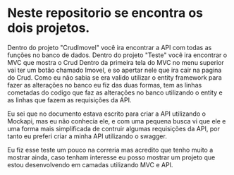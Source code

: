 # Neste repositorio se encontra os dois projetos.
Dentro do projeto "CrudImovel" você ira encontrar a API com todas as funções no banco de dados.
Dentro do projeto "Teste" você ira encontrar o MVC que mostra o Crud
Dentro da primeira tela do MVC no menu superior vai ter um botão chamado Imovel, e so apertar nele que ira cair na pagina do Crud.
Como eu não sabia se era valido utilizar o entity framework para fazer as alterações no banco eu fiz das duas formas, tem as linhas cometadas do codigo que faz as
alterações no banco utilizando o entity e as linhas que fazem as requisições da API.

Eu sei que no documento estava escrito para criar a API utilizando o Mockapi, mas eu não conhecia ele, e com uma pequena busca vi que ele e uma forma mais simplificada
de contruir algumas requisições da API, por tanto eu preferi criar a minha API utilizando o swagger.

Eu fiz esse teste um pouco na correria mas acredito que tenho muito a mostrar ainda, caso tenham interesse eu posso mostrar um projeto que estou desenvolvendo em camadas
utilizando MVC e API.
